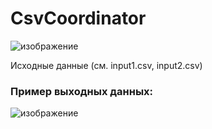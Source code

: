 # CsvCoordinator
![изображение](https://user-images.githubusercontent.com/20980281/96844630-8af36900-1471-11eb-8288-8029bf5ab756.png)

Исходные данные (см. input1.csv, input2.csv)
### Пример выходных данных:
![изображение](https://user-images.githubusercontent.com/20980281/96845228-4916f280-1472-11eb-8a9a-3399a37a0448.png)
